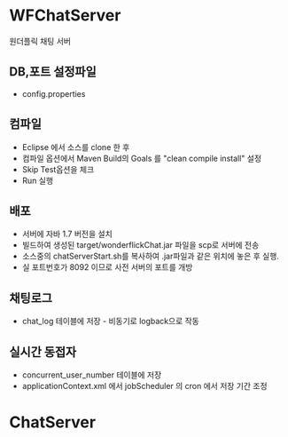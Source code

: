 # WFChatServer
원더플릭 채팅 서버

## DB,포트 설정파일 
  - config.properties
  
## 컴파일 
   - Eclipse 에서 소스를 clone 한 후 
   - 컴파일 옵션에서 Maven Build의 Goals 를 "clean compile install" 설정
   - Skip Test옵션을 체크
   - Run 실행
  
## 배포
   - 서버에 자바 1.7 버전을 설치
   - 빌드하여 생성된 target/wonderflickChat.jar 파일을 scp로 서버에 전송
   - 소스중의 chatServerStart.sh를 복사하여 .jar파일과 같은 위치에 놓은 후 실행.
   - 실 포트번호가 8092 이므로 사전 서버의 포트를 개방
 
## 채팅로그 
   - chat_log 테이블에 저장 - 비동기로 logback으로 작동
   
## 실시간 동접자
   - concurrent_user_number 테이블에 저장
   - applicationContext.xml 에서 jobScheduler 의 cron 에서 저장 기간 조정
# ChatServer
